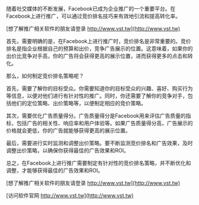 随着社交媒体的不断发展，Facebook已成为企业推广的一个重要平台。在Facebook上进行推广，可以通过竞价排名技巧来有效地引流和提高转化率。

[想了解推广相关软件的朋友请登录 http://www.vst.tw](http://www.vst.tw)

首先，需要明确的是，在Facebook上进行推广时，竞价排名是非常重要的。竞价排名是指企业根据自己的预算和出价，竞争广告展示的位置。这意味着，如果你的出价比竞争对手高，你的广告将会获得更高的展示位置，进而获得更多的点击和转化。

那么，如何制定竞价排名策略呢？

首先，需要了解你的目标受众。你需要知道你的目标受众的兴趣、喜好、购买行为等信息，以便对他们进行有针对性的推广。同时，你还需要了解你的竞争对手，包括他们的定位策略、出价策略等，以便制定相应的竞价策略。

其次，需要优化广告质量得分。广告质量得分是Facebook用来评估广告质量的指标，包括广告的相关性、响应率和用户体验等。如果广告质量得分高，广告展示的价格就会更低，你的广告就能够获得更高的展示位置。

最后，需要进行实时监测和调整出价策略。要不断监测竞价排名和广告效果，及时调整出价策略，以确保你获得最佳的广告效果和ROI。

总之，在Facebook上进行推广需要制定有针对性的竞价排名策略，并不断优化和调整，才能够获得最佳的广告效果和ROI。

[想了解推广相关软件的朋友请登录 http://www.vst.tw](http://www.vst.tw)


[访问软件官网 http://www.vst.tw](http://www.vst.tw)
